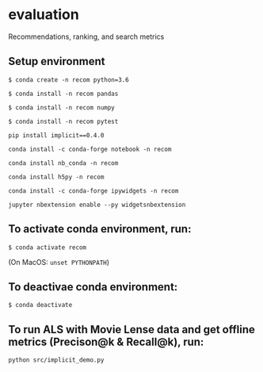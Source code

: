 # evaluation
Recommendations, ranking, and search metrics


## Setup environment

```
$ conda create -n recom python=3.6
```

```
$ conda install -n recom pandas
```

```
$ conda install -n recom numpy
```

```
$ conda install -n recom pytest
```

```
pip install implicit==0.4.0
```

```
conda install -c conda-forge notebook -n recom
```

```
conda install nb_conda -n recom
```

```
conda install h5py -n recom
```

```
conda install -c conda-forge ipywidgets -n recom
```

```
jupyter nbextension enable --py widgetsnbextension
```

## To activate conda environment, run:

```
$ conda activate recom
```
(On MacOS: `unset PYTHONPATH`)


## To deactivae conda environment:

```
$ conda deactivate
```

## To run ALS with Movie Lense data and get offline metrics (Precison@k & Recall@k), run:

`python src/implicit_demo.py`

